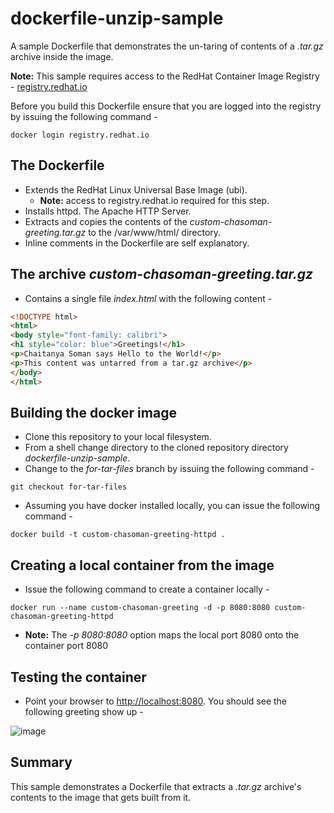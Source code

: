 # dockerfile-unzip-sample
A sample Dockerfile that demonstrates the un-taring of contents of a *.tar.gz* archive inside the image. 

**Note:** This sample requires access to the RedHat Container Image Registry - [registry.redhat.io](https://registry.redhat.io) 

Before you build this Dockerfile ensure that you are logged into the registry by issuing the following command -
```
docker login registry.redhat.io
```
## The Dockerfile
- Extends the RedHat Linux Universal Base Image (ubi).
  - **Note:** access to registry.redhat.io required for this step.
- Installs httpd. The Apache HTTP Server.
- Extracts and copies the contents of the *custom-chasoman-greeting.tar.gz* to the /var/www/html/ directory.
- Inline comments in the Dockerfile are self explanatory.
## The archive *custom-chasoman-greeting.tar.gz*
- Contains a single file *index.html* with the following content -
```html
<!DOCTYPE html>
<html>
<body style="font-family: calibri">
<h1 style="color: blue">Greetings!</h1>
<p>Chaitanya Soman says Hello to the World!</p>
<p>This content was untarred from a tar.gz archive</p>
</body>
</html>
```
## Building the docker image
- Clone this repository to your local filesystem.
- From a shell change directory to the cloned repository directory *dockerfile-unzip-sample*.
- Change to the *for-tar-files* branch by issuing the following command -
```
git checkout for-tar-files
```
- Assuming you have docker installed locally, you can issue the following command - 
```
docker build -t custom-chasoman-greeting-httpd .
```
## Creating a local container from the image
- Issue the following command to create a container locally - 
```
docker run --name custom-chasoman-greeting -d -p 8080:8080 custom-chasoman-greeting-httpd
```
  - **Note:** The *-p 8080:8080* option maps the local port 8080 onto the container port 8080
## Testing the container
- Point your browser to [http://localhost:8080](http://localhost:8080). You should see the following greeting show up - 

![image](https://user-images.githubusercontent.com/20875397/127770294-694dfec2-5fc8-4eb3-b9ef-ee32dd0dd1f1.png)

## Summary
This sample demonstrates a Dockerfile that extracts a *.tar.gz* archive's contents to the image that gets built from it.
